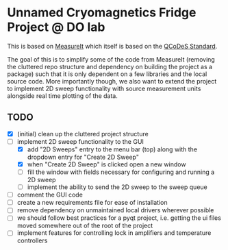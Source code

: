 # Unnamed Cryomagnetics Fridge Project @ DO lab

This is based on [MeasureIt](https://github.com/nanophys/MeasureIt) which itself is based on the [QCoDeS Standard](https://github.com/microsoft/qcodes).

The goal of this is to simplify some of the code from MeasureIt (removing the cluttered repo structure and dependency on building the project as a package) such that it is only dependent on a few libraries and the local source code. More importantly though, we also want to extend the project to implement 2D sweep functionality with source measurement units alongside real time plotting of the data.

## TODO
- [x] (initial) clean up the cluttered project structure
- [ ] implement 2D sweep functionality to the GUI
    - [x] add "2D Sweeps" entry to the menu bar (top) along with the dropdown entry for "Create 2D Sweep" 
    - [x] when "Create 2D Sweep" is clicked open a new window
    - [ ] fill the window with fields necessary for configuring and running a 2D sweep
    - [ ] implement the ability to send the 2D sweep to the sweep queue
- [ ] comment the GUI code
- [ ] create a new requirements file for ease of installation
- [ ] remove dependency on unmaintained local drivers wherever possible
- [ ] we should follow best practices for a pyqt project, i.e. getting the ui files moved somewhere out of the root of the project
- [ ] implement features for controlling lock in amplifiers and temperature controllers

